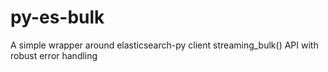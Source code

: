 # py-es-bulk
A simple wrapper around elasticsearch-py client streaming_bulk() API with robust error handling
